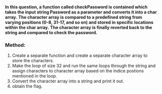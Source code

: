 **In this question, a function called checkPassword is contained which takes the input string Password as a parameter and converts it into a char array.**
**The character array is compared to a predefined string from varying positions (0-8, 31-17, and so on) and stored in specific locations within the char array.**
**The character array is finally reverted back to the string and compared to check the password.**

### Method:
1) Create a separate function and create a separate character array to store the characters.
2) Make the loop of size 32 and run the same loops through the string and assign characters to character array based on the indice postions mentioned in the loop.
3) Convert the character array into a string and print it out.
4) obtain the flag.
